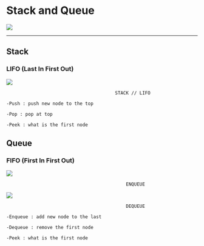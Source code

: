 # Stack and Queue

![](https://upload.wikimedia.org/wikipedia/commons/thumb/c/c9/QUEUE_VS_STACK.png/800px-QUEUE_VS_STACK.png)
 
--- 

## Stack 

### LIFO (Last In First Out)

![](https://miro.medium.com/v2/resize:fit:720/format:webp/1*cUUVWbAXpqUcoYI-Y-EPDQ.png)
    
                                            STACK // LIFO 

    -Push : push new node to the top

    -Pop : pop at top 

    -Peek : what is the first node

## Queue 

### FIFO (First In First Out)

![](https://miro.medium.com/v2/resize:fit:720/format:webp/1*EEPCwW39zzkVc8q4qLaLuA.png)

                                                ENQUEUE


![](https://miro.medium.com/v2/resize:fit:720/format:webp/1*bFpVEtNWs9eWkjN7cuGXrQ.png)

                                                DEQUEUE

    -Enqueue : add new node to the last

    -Dequeue : remove the first node 

    -Peek : what is the first node

